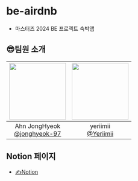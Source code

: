 # be-airdnb
* 마스터즈 2024 BE 프로젝트 숙박앱

## 😎팀원 소개
|<img src="https://avatars.githubusercontent.com/u/136168660?v=4" width="150" height="150"/>|<img src="https://avatars.githubusercontent.com/u/87357932?v=4" width="150" height="150"/>|
|:-:|:-:|
|Ahn JongHyeok<br/>[@jonghyeok-97](https://github.com/jonghyeok-97)|yeriimii<br/>[@Yeriimii](https://github.com/Yeriimii)|

## Notion 페이지
* [✍️Notion](https://almond-split-ab4.notion.site/567d4a178f654a429df4f8463ce29499?v=0bc45b79a1cb49108b72bfd2f3e1698d&pvs=4)
